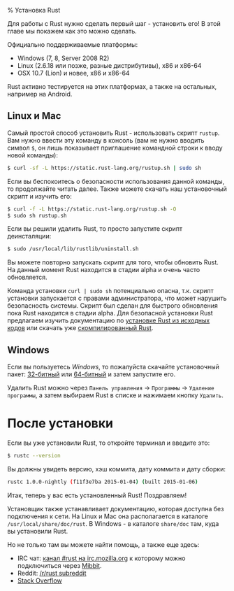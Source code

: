 % Установка Rust

Для работы с Rust нужно сделать первый шаг - установить его! В этой главе мы
покажем как это можно сделать.

Официально поддерживаемые платформы:
* Windows (7, 8, Server 2008 R2)
* Linux (2.6.18 или позже, разные дистрибутивы), x86 и x86-64
* OSX 10.7 (Lion) и новее, x86 и x86-64

Rust активно тестируется на этих платформах, а также на остальных, например на
Android.

## Linux и Mac

Самый простой способ установить Rust - использовать скрипт `rustup`. Вам нужно
ввести эту команду в консоль (вам не нужно вводить символ `$`, он лишь
показывает приглашение командной строки к вводу новой команды):

```bash
$ curl -sf -L https://static.rust-lang.org/rustup.sh | sudo sh
```

Если вы беспокоитесь о безопасности использования данной команды, то продолжайте
читать далее. Также можете скачать наш установочный скрипт и изучить его:

```bash
$ curl -f -L https://static.rust-lang.org/rustup.sh -O
$ sudo sh rustup.sh
```

Если вы решили удалить Rust, то просто запустите скрипт деинсталяции:

```bash
$ sudo /usr/local/lib/rustlib/uninstall.sh
```

Вы можете повторно запускать скрипт для того, чтобы обновить Rust. На данный
момент Rust находится в стадии alpha и очень часто обновляется.

Команда установки `curl | sudo sh` потенциально опасна, т.к. скрипт установки
запускается с правами администратора, что может нарушить безопасность системы.
Скрипт был сделан для быстрого обновления пока Rust находится в стадии alpha.
Для безопасной установки Rust предлагаем изучить документацию по [установке Rust
из исходных кодов](https://github.com/rust-lang/rust#building-from-source) или
скачать уже [скомпилированный Rust](http://www.rust-lang.org/install.html).

## Windows

Если вы пользуетесь *Windows*, то пожалуйста скачайте установочный пакет:
[32-битный](https://static.rust-lang.org/dist/rust-1.0.0-beta-i686-pc-windows-gnu.exe)
или [64-битный](https://static.rust-lang.org/dist/rust-1.0.0-beta-x86_64-pc-windows-gnu.exe)
и затем запустите его.

Удалить Rust можно через `Панель управления` -> `Программы` -> `Удаление
программы`, а затем выбираем Rust в списке и нажимаем кнопку `Удалить`.

# После установки

Если вы уже установили Rust, то откройте терминал и введите это:

```bash
$ rustc --version
```

Вы должны увидеть версию, хэш коммита, дату коммита и дату сборки:

```bash
rustc 1.0.0-nightly (f11f3e7ba 2015-01-04) (built 2015-01-06)
```

Итак, теперь у вас есть установленный Rust! Поздравляем!

Установщик также устанавливает документацию, которая доступна без подключения к
сети. На Linux и Mac она располагается в каталоге `/usr/local/share/doc/rust`. В
Windows - в каталоге `share/doc` там, куда вы установили Rust.

Но не только там вы можете найти помощь, а также еще здесь:

* IRC чат: [канал #rust на irc.mozilla.org](irc://irc.mozilla.org/#rust) к
которому можно подключиться через
[Mibbit](http://chat.mibbit.com/?server=irc.mozilla.org&channel=%23rust).
* Reddit: [/r/rust subreddit](http://www.reddit.com/r/rust)
* [Stack Overflow](http://stackoverflow.com/questions/tagged/rust)
